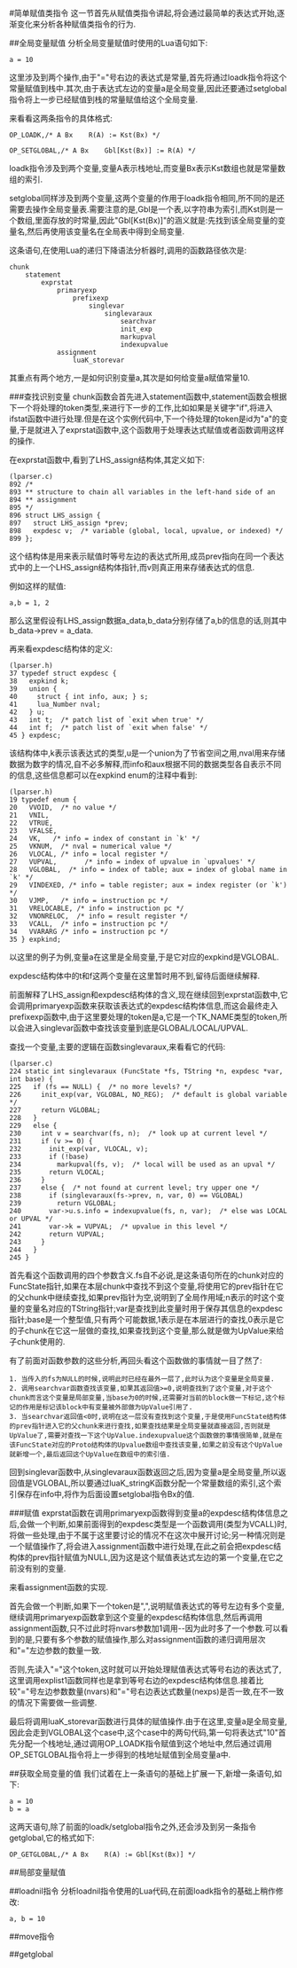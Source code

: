 
#简单赋值类指令
这一节首先从赋值类指令讲起,将会通过最简单的表达式开始,逐渐变化来分析各种赋值类指令的行为.

##全局变量赋值
分析全局变量赋值时使用的Lua语句如下:

	a = 10

这里涉及到两个操作,由于"="号右边的表达式是常量,首先将通过loadk指令将这个常量赋值到栈中.其次,由于表达式左边的变量a是全局变量,因此还要通过setglobal指令将上一步已经赋值到栈的常量赋值给这个全局变量.

来看看这两条指令的具体格式:

	OP_LOADK,/*	A Bx	R(A) := Kst(Bx)	*/
	
	OP_SETGLOBAL,/*	A Bx	Gbl[Kst(Bx)] := R(A) */
	
loadk指令涉及到两个变量,变量A表示栈地址,而变量Bx表示Kst数组也就是常量数组的索引.

setglobal同样涉及到两个变量,这两个变量的作用于loadk指令相同,所不同的是还需要去操作全局变量表.需要注意的是,Gbl是一个表,以字符串为索引,而Kst则是一个数组,里面存放的时常量,因此"Gbl[Kst(Bx)]"的涵义就是:先找到该全局变量的变量名,然后再使用该变量名在全局表中得到全局变量.

这条语句,在使用Lua的递归下降语法分析器时,调用的函数路径依次是:

	chunk
		statement
			exprstat
				primaryexp
					prefixexp
						singlevar
							singlevaraux
								searchvar
								init_exp
								markupval
								indexupvalue
				assignment
					luaK_storevar
				
其重点有两个地方,一是如何识别变量a,其次是如何给变量a赋值常量10.


###查找识别变量
chunk函数会首先进入statement函数中,statement函数会根据下一个将处理的token类型,来进行下一步的工作,比如如果是关键字"if",将进入ifstat函数中进行处理.但是在这个实例代码中,下一个待处理的token是id为"a"的变量,于是就进入了exprstat函数中,这个函数用于处理表达式赋值或者函数调用这样的操作.

在exprstat函数中,看到了LHS_assign结构体,其定义如下:

	(lparser.c)
	892 /*
 	893 ** structure to chain all variables in the left-hand side of an
 	894 ** assignment
 	895 */
 	896 struct LHS_assign {
 	897   struct LHS_assign *prev;
 	898   expdesc v;  /* variable (global, local, upvalue, or indexed) */
 	899 };

这个结构体是用来表示赋值时等号左边的表达式所用,成员prev指向在同一个表达式中的上一个LHS_assign结构体指针,而v则真正用来存储表达式的信息.

例如这样的赋值:

	a,b = 1, 2
	
那么这里假设有LHS_assign数据a_data,b_data分别存储了a,b的信息的话,则其中b_data->prev = a_data.

再来看expdesc结构体的定义:

	(lparser.h)
	37 typedef struct expdesc {
 	38   expkind k;
 	39   union {
 	40     struct { int info, aux; } s;
 	41     lua_Number nval;
 	42   } u;
 	43   int t;  /* patch list of `exit when true' */
 	44   int f;  /* patch list of `exit when false' */
 	45 } expdesc;

该结构体中,k表示该表达式的类型,u是一个union为了节省空间之用,nval用来存储数据为数字的情况,自不必多解释,而info和aux根据不同的数据类型各自表示不同的信息,这些信息都可以在expkind enum的注释中看到:

	(lparser.h)
	19 typedef enum {
 	20   VVOID,  /* no value */
 	21   VNIL,
 	22   VTRUE,
 	23   VFALSE,
 	24   VK,   /* info = index of constant in `k' */
 	25   VKNUM,  /* nval = numerical value */
 	26   VLOCAL, /* info = local register */
 	27   VUPVAL,       /* info = index of upvalue in `upvalues' */
 	28   VGLOBAL,  /* info = index of table; aux = index of global name in `k' */
 	29   VINDEXED, /* info = table register; aux = index register (or `k') */ 
 	30   VJMP,   /* info = instruction pc */
 	31   VRELOCABLE, /* info = instruction pc */
 	32   VNONRELOC,  /* info = result register */
 	33   VCALL,  /* info = instruction pc */
 	34   VVARARG /* info = instruction pc */
 	35 } expkind; 

以这里的例子为例,变量a在这里是全局变量,于是它对应的expkind是VGLOBAL.

expdesc结构体中的t和f这两个变量在这里暂时用不到,留待后面继续解释.

前面解释了LHS_assign和expdesc结构体的含义,现在继续回到exprstat函数中,它会调用primaryexp函数来获取该表达式的expdesc结构体信息,而这会最终走入prefixexp函数中,由于这里要处理的token是a,它是一个TK_NAME类型的token,所以会进入singlevar函数中查找该变量到底是GLOBAL/LOCAL/UPVAL.

查找一个变量,主要的逻辑在函数singlevaraux,来看看它的代码:

	(lparser.c)
	224 static int singlevaraux (FuncState *fs, TString *n, expdesc *var, int base) {
 	225   if (fs == NULL) {  /* no more levels? */
 	226     init_exp(var, VGLOBAL, NO_REG);  /* default is global variable */
 	227     return VGLOBAL;
 	228   }
 	229   else {
 	230     int v = searchvar(fs, n);  /* look up at current level */
 	231     if (v >= 0) {
 	232       init_exp(var, VLOCAL, v);
 	233       if (!base)
 	234         markupval(fs, v);  /* local will be used as an upval */
 	235       return VLOCAL;
 	236     }
 	237     else {  /* not found at current level; try upper one */
 	238       if (singlevaraux(fs->prev, n, var, 0) == VGLOBAL)
 	239         return VGLOBAL;
 	240       var->u.s.info = indexupvalue(fs, n, var);  /* else was LOCAL or UPVAL */
 	241       var->k = VUPVAL;  /* upvalue in this level */
 	242       return VUPVAL;
 	243     }
 	244   }
 	245 }
 	
 	
首先看这个函数调用的四个参数含义.fs自不必说,是这条语句所在的chunk对应的FuncState指针,如果在本层chunk中查找不到这个变量,将使用它的prev指针在它的父chunk中继续查找,如果prev指针为空,说明到了全局作用域;n表示的时这个变量的变量名对应的TString指针;var是查找到此变量时用于保存其信息的expdesc指针;base是一个整型值,只有两个可能数据,1表示是在本层进行的查找,0表示是它的子chunk在它这一层做的查找,如果查找到这个变量,那么就是做为UpValue来给子chunk使用的.

有了前面对函数参数的这些分析,再回头看这个函数做的事情就一目了然了:

	1. 当传入的fs为NULL的时候,说明此时已经在最外一层了,此时认为这个变量是全局变量.
	2. 调用searchvar函数查找该变量,如果其返回值>=0,说明查找到了这个变量,对于这个chunk而言这个变量是局部变量,当base为0的时候,还需要对当前的block做一下标记,这个标记的作用是标记该block中有变量被外部做为UpValue引用了.
	3. 当searchvar返回值<0时,说明在这一层没有查找到这个变量,于是使用FuncState结构体的prev指针进入它的父chunk来进行查找,如果查找结果是全局变量就直接返回,否则就是UpValue了,需要对查找一下这个UpValue.indexupvalue这个函数做的事情很简单,就是在该FuncState对应的Proto结构体的Upvalue数组中查找该变量,如果之前没有这个UpValue就新增一个,最后返回这个UpValue在数组中的索引值.
	

回到singlevar函数中,从singlevaraux函数返回之后,因为变量a是全局变量,所以返回值是VGLOBAL,所以要通过luaK_stringK函数分配一个常量数组的索引,这个索引保存在info中,将作为后面设置setglobal指令Bx的值.

###赋值
exprstat函数在调用primaryexp函数得到变量a的expdesc结构体信息之后,会做一个判断,如果前面得到的expdesc类型是一个函数调用(类型为VCALL)时,将做一些处理,由于不属于这里要讨论的情况不在这次中展开讨论;另一种情况则是一个赋值操作了,将会进入assignment函数中进行处理,在此之前会把expdesc结构体的prev指针赋值为NULL,因为这是这个赋值表达式左边的第一个变量,在它之前没有别的变量.

来看assignment函数的实现.

首先会做一个判断,如果下一个token是",",说明赋值表达式的等号左边有多个变量,继续调用primaryexp函数拿到这个变量的expdesc结构体信息,然后再调用assignment函数,只不过此时将nvars参数加1调用--因为此时多了一个参数.可以看到的是,只要有多个参数的赋值操作,那么对assignment函数的递归调用层次和"="左边参数的数量一致.

否则,先读入"="这个token,这时就可以开始处理赋值表达式等号右边的表达式了,这里调用explist1函数同样也是拿到等号右边的expdesc结构体信息.接着比较"="号左边参数数量(nvars)和"="号右边表达式数量(nexps)是否一致,在不一致的情况下需要做一些调整.

最后将调用luaK_storevar函数进行具体的赋值操作.由于在这里,变量a是全局变量,因此会走到VGLOBAL这个case中,这个case中的两句代码,第一句将表达式"10"首先分配一个栈地址,通过调用OP_LOADK指令赋值到这个地址中,然后通过调用OP_SETGLOBAL指令将上一步得到的栈地址赋值到全局变量a中.

##获取全局变量的值
我们试着在上一条语句的基础上扩展一下,新增一条语句,如下:

	a = 10
	b = a
	
这两天语句,除了前面的loadk/setglobal指令之外,还会涉及到另一条指令getglobal,它的格式如下:

	OP_GETGLOBAL,/*	A Bx	R(A) := Gbl[Kst(Bx)] */
	


##局部变量赋值

##loadnil指令
分析loadnil指令使用的Lua代码,在前面loadk指令的基础上稍作修改:
	
	a, b = 10
	
##move指令

##getglobal





